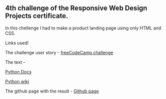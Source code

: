 ## 4th challenge of the Responsive Web Design Projects certificate.

In this chellenge I had to make a product landing page using only HTML and CSS.

Links used!


The challenge user story - 
[freeCodeCamp challenge](https://www.freecodecamp.org/learn/responsive-web-design/responsive-web-design-projects/build-a-technical-documentation-page)

The text - 

[Python Docs](https://docs.python.org/3/tutorial/introduction.html#:~:text=An%20Informal%20Introduction%20to%20Python,-In%20the%20following&text=Since%20comments%20are%20to%20clarify,..%20and%20now%20a%20third!)

[Python wiki](https://en.wikipedia.org/wiki/Python_(programming_language))

The github page with the result - 
[Github page](https://leoantunesbrombilla.github.io/Technical-Documentation-Page/)
